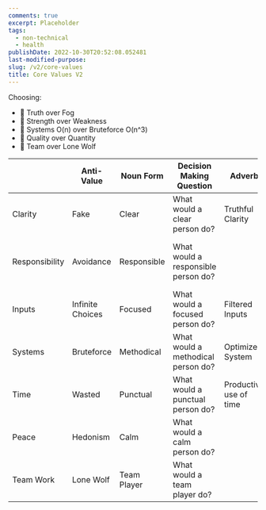```yaml
---
comments: true
excerpt: Placeholder
tags:
  - non-technical
  - health
publishDate: 2022-10-30T20:52:08.052481
last-modified-purpose:
slug: /v2/core-values
title: Core Values V2
---
```


Choosing:

- 🔭 Truth over Fog
- 🦾 Strength over Weakness
- 🍃 Systems O(n) over Bruteforce O(n^3)
- 💎 Quality over Quantity
- 👥 Team over Lone Wolf

|                | Anti-Value       | Noun Form   | Decision Making Question            | Adverb                 | Makes Me                | Comparitive                                                       |
| -------------- | ---------------- | ----------- | ----------------------------------- | ---------------------- | ----------------------- | ----------------------------------------------------------------- |
| Clarity        | Fake             | Clear       | What would a clear person do?       | Truthful Clarity       | A clear thinker         | Clarity over Fog                                                  |
| Responsibility | Avoidance        | Responsible | What would a responsible person do? |                        | Reliable and dependable | Responsibility over Instant-Gratification; Strength over Weakness |
| Inputs         | Infinite Choices | Focused     | What would a focused person do?     | Filtered Inputs        |                         | Quality over Quantity                                             |
| Systems        | Bruteforce       | Methodical  | What would a methodical person do?  | Optimized System       |                         | Systems O(n) over Bruteforce O(n^3)                               |
| Time           | Wasted           | Punctual    | What would a punctual person do?    | Productive use of time |                         |                                                                   |
| Peace          | Hedonism         | Calm        | What would a calm person do?        |                        |                         | Long Term Peace over Short Term                                   |
| Team Work      | Lone Wolf        | Team Player | What would a team player do?        |                        |                         | Team over Lone Wolf                                               |
